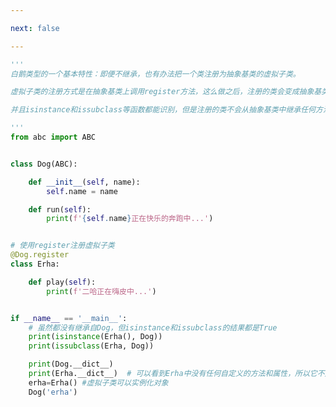 ```yaml
---

next: false

---
```




<BlogInfo id="795" title="5.虚拟子类" author="白日梦想猿" pv=0 read_times=0 pre_cost_time="0分34秒" category="接口：从协议到抽象基类" tag_list="['接口：从协议到抽象基类']" create_time="2022.04.03 15:03:16" update_time="2022.04.03 15:16:34" />

```python
'''
白鹅类型的一个基本特性：即便不继承，也有办法把一个类注册为抽象基类的虚拟子类。

虚拟子类的注册方式是在抽象基类上调用register方法，这么做之后，注册的类会变成抽象基类的虚拟子类。

并且isinstance和issubclass等函数都能识别，但是注册的类不会从抽象基类中继承任何方法或属性。

'''
from abc import ABC


class Dog(ABC):

    def __init__(self, name):
        self.name = name

    def run(self):
        print(f'{self.name}正在快乐的奔跑中...')


# 使用register注册虚拟子类
@Dog.register
class Erha:

    def play(self):
        print(f'二哈正在嗨皮中...')


if __name__ == '__main__':
    # 虽然都没有继承自Dog，但isinstance和issubclass的结果都是True
    print(isinstance(Erha(), Dog))
    print(issubclass(Erha, Dog))

    print(Dog.__dict__)
    print(Erha.__dict__)  # 可以看到Erha中没有任何自定义的方法和属性，所以它不是Dog的子类
    erha=Erha() #虚拟子类可以实例化对象
    Dog('erha')
```



<ActionBox />
